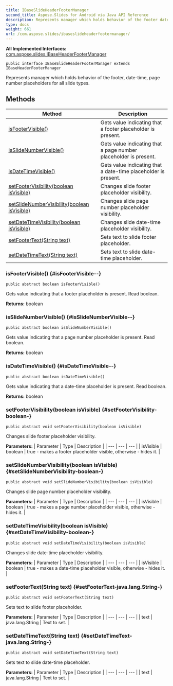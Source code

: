 ```yaml
---
title: IBaseSlideHeaderFooterManager
second_title: Aspose.Slides for Android via Java API Reference
description: Represents manager which holds behavior of the footer date-time page number placeholders for all slide types.
type: docs
weight: 661
url: /com.aspose.slides/ibaseslideheaderfootermanager/
---
```

**All Implemented Interfaces:**
[com.aspose.slides.IBaseHeaderFooterManager](../../com.aspose.slides/ibaseheaderfootermanager)
```
public interface IBaseSlideHeaderFooterManager extends IBaseHeaderFooterManager
```

Represents manager which holds behavior of the footer, date-time, page number placeholders for all slide types.
## Methods

| Method | Description |
| --- | --- |
| [isFooterVisible()](#isFooterVisible--) | Gets value indicating that a footer placeholder is present. |
| [isSlideNumberVisible()](#isSlideNumberVisible--) | Gets value indicating that a page number placeholder is present. |
| [isDateTimeVisible()](#isDateTimeVisible--) | Gets value indicating that a date-time placeholder is present. |
| [setFooterVisibility(boolean isVisible)](#setFooterVisibility-boolean-) | Changes slide footer placeholder visibility. |
| [setSlideNumberVisibility(boolean isVisible)](#setSlideNumberVisibility-boolean-) | Changes slide page number placeholder visibility. |
| [setDateTimeVisibility(boolean isVisible)](#setDateTimeVisibility-boolean-) | Changes slide date-time placeholder visibility. |
| [setFooterText(String text)](#setFooterText-java.lang.String-) | Sets text to slide footer placeholder. |
| [setDateTimeText(String text)](#setDateTimeText-java.lang.String-) | Sets text to slide date-time placeholder. |
### isFooterVisible() {#isFooterVisible--}
```
public abstract boolean isFooterVisible()
```


Gets value indicating that a footer placeholder is present. Read boolean.

**Returns:**
boolean
### isSlideNumberVisible() {#isSlideNumberVisible--}
```
public abstract boolean isSlideNumberVisible()
```


Gets value indicating that a page number placeholder is present. Read boolean.

**Returns:**
boolean
### isDateTimeVisible() {#isDateTimeVisible--}
```
public abstract boolean isDateTimeVisible()
```


Gets value indicating that a date-time placeholder is present. Read boolean.

**Returns:**
boolean
### setFooterVisibility(boolean isVisible) {#setFooterVisibility-boolean-}
```
public abstract void setFooterVisibility(boolean isVisible)
```


Changes slide footer placeholder visibility.

**Parameters:**
| Parameter | Type | Description |
| --- | --- | --- |
| isVisible | boolean | true - makes a footer placeholder visible, otherwise - hides it. |

### setSlideNumberVisibility(boolean isVisible) {#setSlideNumberVisibility-boolean-}
```
public abstract void setSlideNumberVisibility(boolean isVisible)
```


Changes slide page number placeholder visibility.

**Parameters:**
| Parameter | Type | Description |
| --- | --- | --- |
| isVisible | boolean | true - makes a page number placeholder visible, otherwise - hides it. |

### setDateTimeVisibility(boolean isVisible) {#setDateTimeVisibility-boolean-}
```
public abstract void setDateTimeVisibility(boolean isVisible)
```


Changes slide date-time placeholder visibility.

**Parameters:**
| Parameter | Type | Description |
| --- | --- | --- |
| isVisible | boolean | true - makes a date-time placeholder visible, otherwise - hides it. |

### setFooterText(String text) {#setFooterText-java.lang.String-}
```
public abstract void setFooterText(String text)
```


Sets text to slide footer placeholder.

**Parameters:**
| Parameter | Type | Description |
| --- | --- | --- |
| text | java.lang.String | Text to set. |

### setDateTimeText(String text) {#setDateTimeText-java.lang.String-}
```
public abstract void setDateTimeText(String text)
```


Sets text to slide date-time placeholder.

**Parameters:**
| Parameter | Type | Description |
| --- | --- | --- |
| text | java.lang.String | Text to set. |

